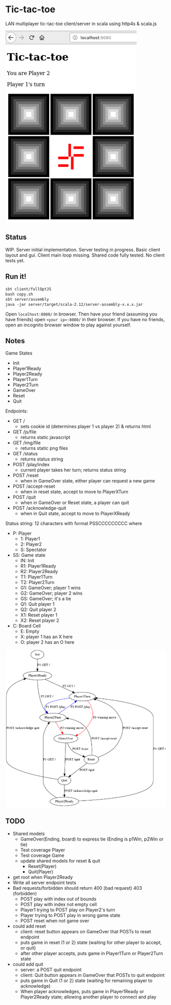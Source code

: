 Tic-tac-toe 
===========

LAN multiplayer tic-tac-toe client/server in scala using http4s & scala.js

![doc/client.png](doc/client.png)

Status
------

WIP.  Server initial implementation.
Server testing in progress.
Basic client layout and gui.
Client main loop missing.
Shared code fully tested.
No client tests yet.

Run it!
-------

```
sbt client/fullOptJS
bash copy.sh
sbt server/assembly
java -jar server/target/scala-2.12/server-assembly-x.x.x.jar
```

Open `localhost:8080/` in browser.
Then have your friend (assuming you have friends) open `<your ip>:8080/` in their browser.
If you have no friends, open an incognito browser window to play against yourself.

Notes
-----

Game States
- Init
- Player1Ready
- Player2Ready
- Player1Turn
- Player2Turn
- GameOver
- Reset
- Quit

Endpoints:
- GET /
    - sets cookie id (determines player 1 vs player 2) & returns html
- GET /js/file
    - returns static javascript
- GET /img/file
    - returns static png files
- GET /status
    - returns status string
- POST /play/index
    - current player takes her turn; returns status string
- POST /reset
    - when in GameOver state, either player can request a new game
- POST /accept-reset
    - when in reset state, accept to move to PlayerXTurn
- POST /quit
    - when in GameOver or Reset state, a player can quit
- POST /acknowledge-quit
    - when in Quit state, accept to move to PlayerXReady

Status string: 12 characters with format PSSCCCCCCCCC where
- P: Player
    - 1: Player1
    - 2: Player2
    - S: Spectator
- SS: Game state
    - IN: Init
    - R1: Player1Ready
    - R2: Player2Ready
    - T1: Player1Turn
    - T2: Player2Turn
    - G1: GameOver; player 1 wins
    - G2: GameOver; player 2 wins
    - GS: GameOver; it's a tie
    - Q1: Quit player 1
    - Q2: Quit player 2
    - X1: Reset player 1
    - X2: Reset player 2
- C: Board Cell
    - E: Empty
    - X: player 1 has an X here
    - O: player 2 has an O here

![doc/finite-state-machine.png](doc/finite-state-machine.png)


TODO
----

- Shared models
    - GameOver(Ending, board) to express tie (Ending is p1Win, p2Win or tie)
    - Test coverage Player
    - Test coverage Game
    - update shared models for reset & quit
        - Reset(Player)
        - Quit(Player)
- get root when Player2Ready
- Write all server endpoint tests
- Bad requests/forbidden should return 400 (bad request) 403 (forbidden)
    - POST play with index out of bounds
    - POST play with index not empty cell
    - Player1 trying to POST play on Player2's turn
    - Player trying to POST play in wrong game state
    - POST reset when not game over
- could add reset
    - client: reset button appears on GameOver that POSTs to reset endpoint
    - puts game in reset (1 or 2) state (waiting for other player to accept, or quit)
    - after other player accepts, puts game in Player1Turn or Player2Turn state
- could add quit
    - server: a POST quit endpoint
    - client: Quit button appears in GameOver that POSTs to quit endpoint
    - puts game in Quit (1 or 2) state (waiting for remaining player to acknowledge)
    - When player acknowledges, puts game in Player1Ready or Player2Ready state;
      allowing another player to connect and play
